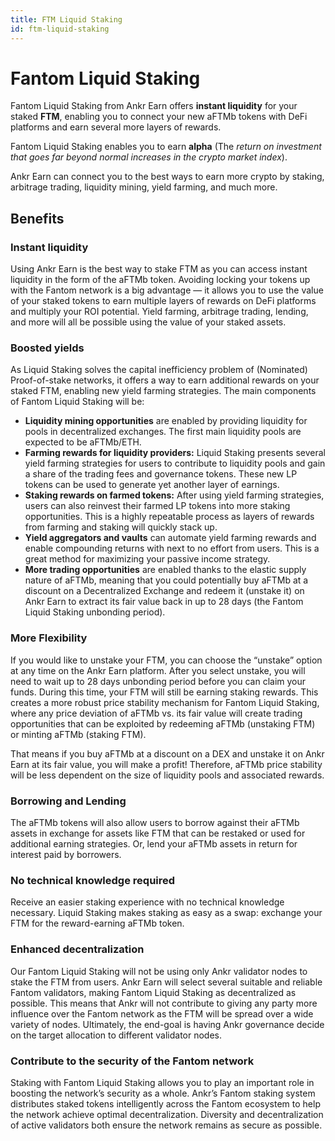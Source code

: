 ```yaml
---
title: FTM Liquid Staking
id: ftm-liquid-staking
---
```


# Fantom Liquid Staking

Fantom Liquid Staking from Ankr Earn offers **instant liquidity** for your staked **FTM**, enabling you to connect your new aFTMb tokens with DeFi platforms and earn several more layers of rewards.

Fantom Liquid Staking enables you to earn **alpha** (The _return on investment that goes far beyond normal increases in the crypto market index_).

Ankr Earn can connect you to the best ways to earn more crypto by staking, arbitrage trading, liquidity mining, yield farming, and much more.

## **Benefits**

### **Instant liquidity**

Using Ankr Earn is the best way to stake FTM as you can access instant liquidity in the form of the aFTMb token. Avoiding locking your tokens up with the Fantom network is a big advantage — it allows you to use the value of your staked tokens to earn multiple layers of rewards on DeFi platforms and multiply your ROI potential. Yield farming, arbitrage trading, lending, and more will all be possible using the value of your staked assets.

### **Boosted yields**

As Liquid Staking solves the capital inefficiency problem of (Nominated) Proof-of-stake networks, it offers a way to earn additional rewards on your staked FTM, enabling new yield farming strategies. The main components of Fantom Liquid Staking will be:

* **Liquidity mining opportunities** are enabled by providing liquidity for pools in decentralized exchanges. The first main liquidity pools are expected to be aFTMb/ETH.
* **Farming rewards for liquidity providers:** Liquid Staking presents several yield farming strategies for users to contribute to liquidity pools and gain a share of the trading fees and governance tokens. These new LP tokens can be used to generate yet another layer of earnings.
* **Staking rewards on farmed tokens:** After using yield farming strategies, users can also reinvest their farmed LP tokens into more staking opportunities. This is a highly repeatable process as layers of rewards from farming and staking will quickly stack up.
* **Yield aggregators and vaults** can automate yield farming rewards and enable compounding returns with next to no effort from users. This is a great method for maximizing your passive income strategy.
* **More trading opportunities** are enabled thanks to the elastic supply nature of aFTMb, meaning that you could potentially buy aFTMb at a discount on a Decentralized Exchange and redeem it (unstake it) on Ankr Earn to extract its fair value back in up to 28 days (the Fantom Liquid Staking unbonding period).

### **More Flexibility**

If you would like to unstake your FTM, you can choose the “unstake” option at any time on the Ankr Earn platform. After you select unstake, you will need to wait up to 28 days unbonding period before you can claim your funds. During this time, your FTM will still be earning staking rewards. This creates a more robust price stability mechanism for Fantom Liquid Staking, where any price deviation of aFTMb vs. its fair value will create trading opportunities that can be exploited by redeeming aFTMb (unstaking FTM) or minting aFTMb (staking FTM).

That means if you buy aFTMb at a discount on a DEX and unstake it on Ankr Earn at its fair value, you will make a profit! Therefore, aFTMb price stability will be less dependent on the size of liquidity pools and associated rewards.

### Borrowing and Lending

The aFTMb tokens will also allow users to borrow against their aFTMb assets in exchange for assets like FTM that can be restaked or used for additional earning strategies. Or, lend your aFTMb assets in return for interest paid by borrowers.

### No technical knowledge required

Receive an easier staking experience with no technical knowledge necessary. Liquid Staking makes staking as easy as a swap: exchange your FTM for the reward-earning aFTMb token.

### Enhanced decentralization

Our Fantom Liquid Staking will not be using only Ankr validator nodes to stake the FTM from users. Ankr Earn will select several suitable and reliable Fantom validators, making Fantom Liquid Staking as decentralized as possible. This means that Ankr will not contribute to giving any party more influence over the Fantom network as the FTM will be spread over a wide variety of nodes. Ultimately, the end-goal is having Ankr governance decide on the target allocation to different validator nodes.

### Contribute to the security of the Fantom network

Staking with Fantom Liquid Staking allows you to play an important role in boosting the network’s security as a whole. Ankr’s Fantom staking system distributes staked tokens intelligently across the Fantom ecosystem to help the network achieve optimal decentralization. Diversity and decentralization of active validators both ensure the network remains as secure as possible.
